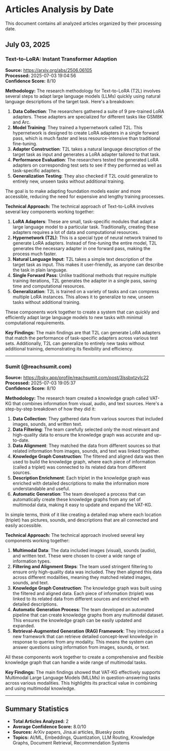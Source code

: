 # Articles Analysis by Date

This document contains all analyzed articles organized by their processing date.

## July 03, 2025

### Text-to-LoRA: Instant Transformer Adaption
**Source:** https://arxiv.org/abs/2506.06105  
**Processed:** 2025-07-03 19:04:56  
**Confidence Score:** 8/10

**Methodology:**
The research methodology for Text-to-LoRA (T2L) involves several steps to adapt large language models (LLMs) quickly using natural language descriptions of the target task. Here's a breakdown:

1. **Data Collection**: The researchers gathered a suite of 9 pre-trained LoRA adapters. These adapters are specialized for different tasks like GSM8K and Arc.
2. **Model Training**: They trained a hypernetwork called T2L. This hypernetwork is designed to create LoRA adapters in a single forward pass, which is much faster and less resource-intensive than traditional fine-tuning.
3. **Adapter Construction**: T2L takes a natural language description of the target task as input and generates a LoRA adapter tailored to that task.
4. **Performance Evaluation**: The researchers tested the generated LoRA adapters on corresponding test sets to see if they performed as well as task-specific adapters.
5. **Generalization Testing**: They also checked if T2L could generalize to entirely new, unseen tasks without additional training.

The goal is to make adapting foundation models easier and more accessible, reducing the need for expensive and lengthy training processes.

**Technical Approach:**
The technical approach of Text-to-LoRA involves several key components working together:

1. **LoRA Adapters**: These are small, task-specific modules that adapt a large language model to a particular task. Traditionally, creating these adapters requires a lot of data and computational resources.
2. **Hypernetwork (T2L)**: This is a special type of neural network trained to generate LoRA adapters. Instead of fine-tuning the entire model, T2L generates the necessary adapter in one forward pass, making the process much faster.
3. **Natural Language Input**: T2L takes a simple text description of the target task as input. This makes it user-friendly, as anyone can describe the task in plain language.
4. **Single Forward Pass**: Unlike traditional methods that require multiple training iterations, T2L generates the adapter in a single pass, saving time and computational resources.
5. **Generalization**: T2L is trained on a variety of tasks and can compress multiple LoRA instances. This allows it to generalize to new, unseen tasks without additional training.

These components work together to create a system that can quickly and efficiently adapt large language models to new tasks with minimal computational requirements.

**Key Findings:**
The main findings are that T2L can generate LoRA adapters that match the performance of task-specific adapters across various test sets. Additionally, T2L can generalize to entirely new tasks without additional training, demonstrating its flexibility and efficiency.

---

### Sumit (@reachsumit.com)
**Source:** https://bsky.app/profile/reachsumit.com/post/3lssbxtzylc22  
**Processed:** 2025-07-03 19:05:37  
**Confidence Score:** 8/10

**Methodology:**
The research team created a knowledge graph called VAT-KG that combines information from visual, audio, and text sources. Here's a step-by-step breakdown of how they did it:

1. **Data Collection**: They gathered data from various sources that included images, sounds, and written text.
2. **Data Filtering**: The team carefully selected only the most relevant and high-quality data to ensure the knowledge graph was accurate and up-to-date.
3. **Data Alignment**: They matched the data from different sources so that related information from images, sounds, and text was linked together.
4. **Knowledge Graph Construction**: The filtered and aligned data was then used to build the knowledge graph, where each piece of information (called a triplet) was connected to its related data from different sources.
5. **Description Enrichment**: Each triplet in the knowledge graph was enriched with detailed descriptions to make the information more understandable and useful.
6. **Automatic Generation**: The team developed a process that can automatically create these knowledge graphs from any set of multimodal data, making it easy to update and expand the VAT-KG.

In simple terms, think of it like creating a detailed map where each location (triplet) has pictures, sounds, and descriptions that are all connected and easily accessible.

**Technical Approach:**
The technical approach involved several key components working together:

1. **Multimodal Data**: The data included images (visual), sounds (audio), and written text. These were chosen to cover a wide range of information types.
2. **Filtering and Alignment Steps**: The team used stringent filtering to ensure only high-quality data was included. They then aligned this data across different modalities, meaning they matched related images, sounds, and text.
3. **Knowledge Graph Construction**: The knowledge graph was built using the filtered and aligned data. Each piece of information (triplet) was linked to its related data from different sources and enriched with detailed descriptions.
4. **Automatic Generation Process**: The team developed an automated pipeline that can create knowledge graphs from any multimodal dataset. This ensures the knowledge graph can be easily updated and expanded.
5. **Retrieval-Augmented Generation (RAG) Framework**: They introduced a new framework that can retrieve detailed concept-level knowledge in response to queries from any modality. This means the system can answer questions using information from images, sounds, or text.

All these components work together to create a comprehensive and flexible knowledge graph that can handle a wide range of multimodal tasks.

**Key Findings:**
The main findings showed that VAT-KG effectively supports Multimodal Large Language Models (MLLMs) in question-answering tasks across various modalities. This highlights its practical value in combining and using multimodal knowledge.

---

## Summary Statistics
- **Total Articles Analyzed:** 2
- **Average Confidence Score:** 8.0/10  
- **Sources:** ArXiv papers, Jina.ai articles, Bluesky posts
- **Topics:** AI/ML, Embeddings, Quantization, LLM Routing, Knowledge Graphs, Document Retrieval, Recommendation Systems
